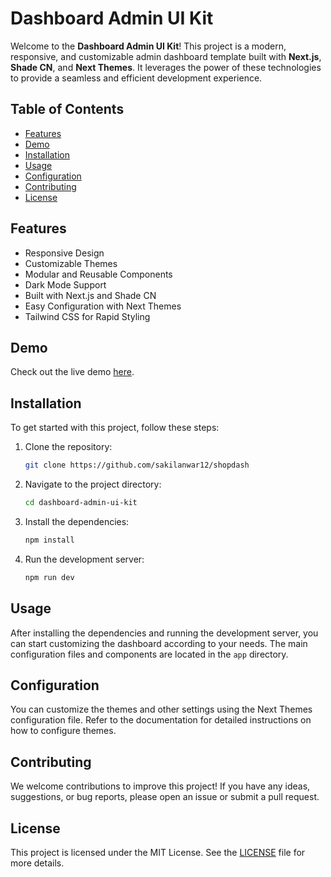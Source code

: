# Dashboard Admin UI Kit

Welcome to the **Dashboard Admin UI Kit**! This project is a modern, responsive, and customizable admin dashboard template built with **Next.js**, **Shade CN**, and **Next Themes**. It leverages the power of these technologies to provide a seamless and efficient development experience.

## Table of Contents

- [Features](#features)
- [Demo](#demo)
- [Installation](#installation)
- [Usage](#usage)
- [Configuration](#configuration)
- [Contributing](#contributing)
- [License](#license)

## Features

- Responsive Design
- Customizable Themes
- Modular and Reusable Components
- Dark Mode Support
- Built with Next.js and Shade CN
- Easy Configuration with Next Themes
- Tailwind CSS for Rapid Styling

## Demo

Check out the live demo [here](#).

## Installation

To get started with this project, follow these steps:

1. Clone the repository:
    ```bash
    git clone https://github.com/sakilanwar12/shopdash
    ```
2. Navigate to the project directory:
    ```bash
    cd dashboard-admin-ui-kit
    ```
3. Install the dependencies:
    ```bash
    npm install
    ```
4. Run the development server:
    ```bash
    npm run dev
    ```

## Usage

After installing the dependencies and running the development server, you can start customizing the dashboard according to your needs. The main configuration files and components are located in the `app` directory.

## Configuration

You can customize the themes and other settings using the Next Themes configuration file. Refer to the documentation for detailed instructions on how to configure themes.

## Contributing

We welcome contributions to improve this project! If you have any ideas, suggestions, or bug reports, please open an issue or submit a pull request.

## License

This project is licensed under the MIT License. See the [LICENSE](LICENSE) file for more details.

